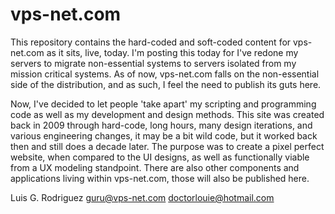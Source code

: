 # vps-net.com

This repository contains the hard-coded and soft-coded content for vps-net.com as it sits, live, today. I'm posting this today for I've redone my servers to migrate non-essential systems to servers isolated from my mission critical systems. As of now, vps-net.com falls on the non-essential side of the distribution, and as such, I feel the need to publish its guts here.

 Now, I've decided to let people 'take apart' my scripting and programming code as well as my development and design methods. This site was created back in 2009 through hard-code, long hours, many design iterations, and various engineering changes, it may be a bit wild code, but it worked back then and still does a decade later. The purpose was to create a pixel perfect website, when compared to the UI designs, as well as functionally viable from a UX modeling standpoint. There are also other components and applications living within vps-net.com, those will also be published here.

Luis G. Rodriguez
guru@vps-net.com
doctorlouie@hotmail.com

